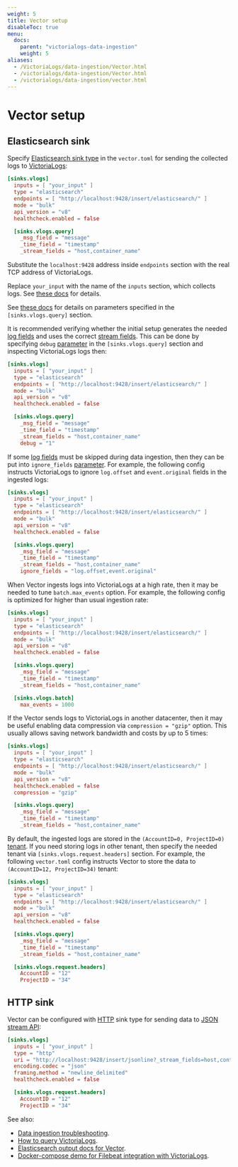 ```yaml
---
weight: 5
title: Vector setup
disableToc: true
menu:
  docs:
    parent: "victorialogs-data-ingestion"
    weight: 5
aliases:
  - /VictoriaLogs/data-ingestion/Vector.html
  - /victorialogs/data-ingestion/Vector.html
  - /victorialogs/data-ingestion/vector.html
---
```

# Vector setup


## Elasticsearch sink 

Specify [Elasticsearch sink type](https://vector.dev/docs/reference/configuration/sinks/elasticsearch/) in the `vector.toml`
for sending the collected logs to [VictoriaLogs](https://docs.victoriametrics.com/victorialogs/):

```toml
[sinks.vlogs]
  inputs = [ "your_input" ]
  type = "elasticsearch"
  endpoints = [ "http://localhost:9428/insert/elasticsearch/" ]
  mode = "bulk"
  api_version = "v8"
  healthcheck.enabled = false

  [sinks.vlogs.query]
    _msg_field = "message"
    _time_field = "timestamp"
    _stream_fields = "host,container_name"
```

Substitute the `localhost:9428` address inside `endpoints` section with the real TCP address of VictoriaLogs.

Replace `your_input` with the name of the `inputs` section, which collects logs. See [these docs](https://vector.dev/docs/reference/configuration/sources/) for details.

See [these docs](https://docs.victoriametrics.com/victorialogs/data-ingestion/#http-parameters) for details on parameters specified
in the `[sinks.vlogs.query]` section.

It is recommended verifying whether the initial setup generates the needed [log fields](https://docs.victoriametrics.com/victorialogs/keyconcepts/#data-model)
and uses the correct [stream fields](https://docs.victoriametrics.com/victorialogs/keyconcepts/#stream-fields).
This can be done by specifying `debug` [parameter](https://docs.victoriametrics.com/victorialogs/data-ingestion/#http-parameters)
in the `[sinks.vlogs.query]` section and inspecting VictoriaLogs logs then:

```toml
[sinks.vlogs]
  inputs = [ "your_input" ]
  type = "elasticsearch"
  endpoints = [ "http://localhost:9428/insert/elasticsearch/" ]
  mode = "bulk"
  api_version = "v8"
  healthcheck.enabled = false

  [sinks.vlogs.query]
    _msg_field = "message"
    _time_field = "timestamp"
    _stream_fields = "host,container_name"
    debug = "1"
```

If some [log fields](https://docs.victoriametrics.com/victorialogs/keyconcepts/#data-model) must be skipped
during data ingestion, then they can be put into `ignore_fields` [parameter](https://docs.victoriametrics.com/victorialogs/data-ingestion/#http-parameters).
For example, the following config instructs VictoriaLogs to ignore `log.offset` and `event.original` fields in the ingested logs:

```toml
[sinks.vlogs]
  inputs = [ "your_input" ]
  type = "elasticsearch"
  endpoints = [ "http://localhost:9428/insert/elasticsearch/" ]
  mode = "bulk"
  api_version = "v8"
  healthcheck.enabled = false

  [sinks.vlogs.query]
    _msg_field = "message"
    _time_field = "timestamp"
    _stream_fields = "host,container_name"
    ignore_fields = "log.offset,event.original"
```

When Vector ingests logs into VictoriaLogs at a high rate, then it may be needed to tune `batch.max_events` option.
For example, the following config is optimized for higher than usual ingestion rate:

```toml
[sinks.vlogs]
  inputs = [ "your_input" ]
  type = "elasticsearch"
  endpoints = [ "http://localhost:9428/insert/elasticsearch/" ]
  mode = "bulk"
  api_version = "v8"
  healthcheck.enabled = false

  [sinks.vlogs.query]
    _msg_field = "message"
    _time_field = "timestamp"
    _stream_fields = "host,container_name"

  [sinks.vlogs.batch]
    max_events = 1000
```

If the Vector sends logs to VictoriaLogs in another datacenter, then it may be useful enabling data compression via `compression = "gzip"` option.
This usually allows saving network bandwidth and costs by up to 5 times:

```toml
[sinks.vlogs]
  inputs = [ "your_input" ]
  type = "elasticsearch"
  endpoints = [ "http://localhost:9428/insert/elasticsearch/" ]
  mode = "bulk"
  api_version = "v8"
  healthcheck.enabled = false
  compression = "gzip"

  [sinks.vlogs.query]
    _msg_field = "message"
    _time_field = "timestamp"
    _stream_fields = "host,container_name"
```

By default, the ingested logs are stored in the `(AccountID=0, ProjectID=0)` [tenant](https://docs.victoriametrics.com/victorialogs/keyconcepts/#multitenancy).
If you need storing logs in other tenant, then specify the needed tenant via `[sinks.vlogs.request.headers]` section.
For example, the following `vector.toml` config instructs Vector to store the data to `(AccountID=12, ProjectID=34)` tenant:

```toml
[sinks.vlogs]
  inputs = [ "your_input" ]
  type = "elasticsearch"
  endpoints = [ "http://localhost:9428/insert/elasticsearch/" ]
  mode = "bulk"
  api_version = "v8"
  healthcheck.enabled = false

  [sinks.vlogs.query]
    _msg_field = "message"
    _time_field = "timestamp"
    _stream_fields = "host,container_name"

  [sinks.vlogs.request.headers]
    AccountID = "12"
    ProjectID = "34"
```

## HTTP sink

Vector can be configured with [HTTP](https://vector.dev/docs/reference/configuration/sinks/http/) sink type 
for sending data to [JSON stream API](https://docs.victoriametrics.com/victorialogs/data-ingestion/#json-stream-api):

```toml
[sinks.vlogs]
  inputs = [ "your_input" ]
  type = "http"
  uri = "http://localhost:9428/insert/jsonline?_stream_fields=host,container_name&_msg_field=message&_time_field=timestamp"
  encoding.codec = "json"
  framing.method = "newline_delimited"
  healthcheck.enabled = false

  [sinks.vlogs.request.headers]
    AccountID = "12"
    ProjectID = "34"
```

See also:

- [Data ingestion troubleshooting](https://docs.victoriametrics.com/victorialogs/data-ingestion/#troubleshooting).
- [How to query VictoriaLogs](https://docs.victoriametrics.com/victorialogs/querying/).
- [Elasticsearch output docs for Vector](https://vector.dev/docs/reference/configuration/sinks/elasticsearch/).
- [Docker-compose demo for Filebeat integration with VictoriaLogs](https://github.com/VictoriaMetrics/VictoriaMetrics/tree/master/deployment/docker/victorialogs/vector-docker).
